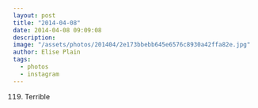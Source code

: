 ```yaml
---
layout: post
title: "2014-04-08"
date: 2014-04-08 09:09:08
description: 
image: "/assets/photos/201404/2e173bbebb645e6576c8930a42ffa82e.jpg"
author: Elise Plain
tags: 
  - photos
  - instagram
---
```


119. Terrible
<p></p>

